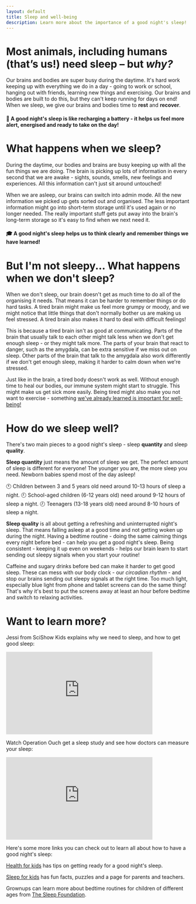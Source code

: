 ```yaml
---
layout: default
title: Sleep and well-being
description: Learn more about the importance of a good night's sleep!
---
```


# Most animals, including humans (that’s us!) need sleep – but ***why?***

Our brains and bodies are super busy during the daytime. It's hard work keeping up with everything we do in a day - going to work or school, hanging out with friends, learning new things and exercising. Our brains and bodies are built to do this, but they can't keep running for days on end! When we sleep, we give our brains and bodies time to **rest** and **recover**. 

#### :battery: A good night's sleep is like recharging a battery - it helps us feel more alert, energised and ready to take on the day!

# What happens when we sleep?

During the daytime, our bodies and brains are busy keeping up with all the fun things we are doing. The brain is picking up lots of information in every second that we are awake - sights, sounds, smells, new feelings and experiences. All this information can't just sit around untouched!

When we are asleep, our brains can switch into admin mode. All the new information we picked up gets sorted out and organised. The less important information might go into short-term storage until it's used again or no longer needed. The really important stuff gets put away into the brain's long-term storage so it's easy to find when we next need it.

#### :mortar_board: A good night's sleep helps us to think clearly and remember things we have learned!

# But I'm not sleepy... What happens when we don't sleep?

When we don't sleep, our brain doesn't get as much time to do all of the organising it needs. That means it can be harder to remember things or do hard tasks. A tired brain might make us feel more grumpy or moody, and we might notice that little things that don't normally bother us are making us feel stressed. A tired brain also makes it hard to deal with difficult feelings!

This is because a tired brain isn't as good at communicating. Parts of the brain that usually talk to each other might talk less when we don't get enough sleep - or they might talk more. The parts of your brain that react to danger, such as the amygdala, can be extra sensitive if we miss out on sleep. Other parts of the brain that talk to the amygdala also work differently if we don't get enough sleep, making it harder to calm down when we're stressed.

Just like in the brain, a tired body doesn't work as well. Without enough time to heal our bodies, our immune system might start to struggle. This might make us get sick more easily. Being tired might also make you not want to exercise - something [we've already learned is important for well-being!](/physical-activity.md)

# How do we sleep well?

There's two main pieces to a good night's sleep - sleep **quantity** and sleep **quality**. 

 **Sleep quantity** just means the amount of sleep we get. The perfect amount of sleep is different for everyone! The younger you are, the more sleep you need. Newborn babies spend most of the day asleep!

 :clock11: Children between 3 and 5 years old need around 10-13 hours of sleep a night.
 :clock9: School-aged children (6-12 years old) need around 9-12 hours of sleep a night.
 :clock8: Teenagers (13-18 years old) need around 8-10 hours of sleep a night.

**Sleep quality** is all about getting a refreshing and uninterrupted night's sleep. That means falling asleep at a good time and not getting woken up during the night. Having a bedtime routine - doing the same calming things every night before bed - can help you get a good night's sleep. Being consistent - keeping it up even on weekends - helps our brain learn to start sending out sleepy signals when you start your routine! 

Caffeine and sugary drinks before bed can make it harder to get good sleep. These can mess with our body clock - our *circadian rhythm* - and stop our brains sending out sleepy signals at the right time. Too much light, especially blue light from phone and tablet screens can do the same thing! That's why it's best to put the screens away at least an hour before bedtime and switch to relaxing activities.


# Want to learn more?

Jessi from SciShow Kids explains why we need to sleep, and how to get good sleep:

<iframe width="400" height="225" src="https://www.youtube.com/embed/_aAmaCeq9v4?si=4AWu0mAThP2tKFcy" title="SciShow Kids - Why do we need sleep?" frameborder="0" allow="accelerometer; autoplay; clipboard-write; encrypted-media; gyroscope; picture-in-picture; web-share" referrerpolicy="strict-origin-when-cross-origin" allowfullscreen></iframe>

Watch Operation Ouch get a sleep study and see how doctors can measure your sleep:

<iframe width="400" height="225" src="https://www.youtube.com/embed/sWEuvQujt_4?si=KfzkQuQWhxWCKwqm" title="Operation Ouch - The Sleep Test" frameborder="0" allow="accelerometer; autoplay; clipboard-write; encrypted-media; gyroscope; picture-in-picture; web-share" referrerpolicy="strict-origin-when-cross-origin" allowfullscreen></iframe>


Here's some more links you can check out to learn all about how to have a good night's sleep:

[Health for kids](https://www.healthforkids.co.uk/staying-healthy/sleep/) has tips on getting ready for a good night's sleep.

[Sleep for kids](https://sleepforkids.org/) has fun facts, puzzles and a page for parents and teachers.

Grownups can learn more about bedtime routines for children of different ages from [The Sleep Foundation](https://www.sleepfoundation.org/children-and-sleep/bedtime-routine).
